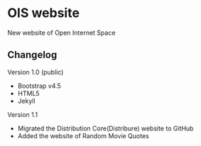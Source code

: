 # OIS website
New website of Open Internet Space

## Changelog

Version 1.0 (public)


- Bootstrap v4.5
- HTML5
- Jekyll

Version 1.1

- Migrated the Distribution Core(Distribure) website to GitHub
- Added the website of Random Movie Quotes 
